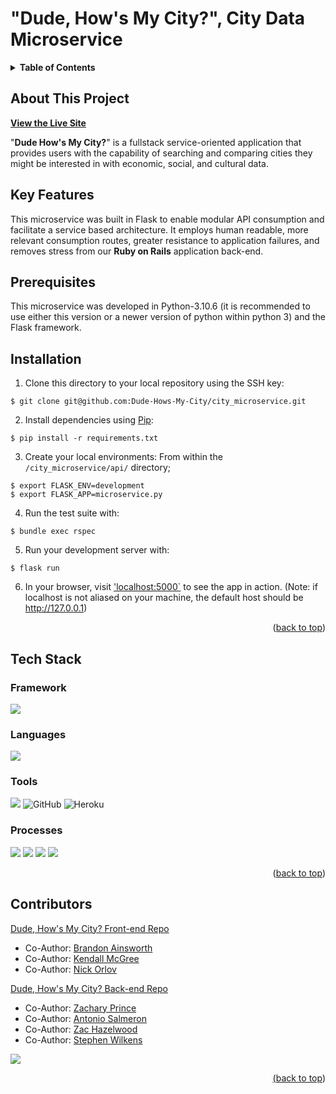 # "Dude, How's My City?", City Data Microservice

<!-- TABLE OF CONTENTS -->
<details>
  <summary><strong>Table of Contents</strong></summary>
  <ul>
    <li><a href="#about-this-project">About This Project</a></li>
    <li><a href="#key-features">Key Features</a></li>
    <li><a href="#tech-stack">Tech Stack</a></li>
    <li><a href="#contributors">Contributors</a></li>
  </ul>
</details>


## About This Project
**[View the Live Site](http://dude-hows-my-city.herokuapp.com/)**

"**Dude How's My City?**" is a fullstack service-oriented application that provides users with the capability of searching and comparing cities they might be interested in with economic, social, and cultural data.
  
## Key Features

 This microservice was built in Flask to enable modular API consumption and facilitate a service based architecture. It employs human readable, more relevant consumption routes, greater resistance to application failures, and removes stress from our **Ruby on Rails** application back-end.

## Prerequisites

This microservice was developed in Python-3.10.6 (it is recommended to use either this version or a newer version of python within python 3) and the Flask framework.

## Installation

1. Clone this directory to your local repository using the SSH key:
```
$ git clone git@github.com:Dude-Hows-My-City/city_microservice.git
```

2. Install dependencies using [Pip](https://pypi.org/project/pip/):
```
$ pip install -r requirements.txt
```

3. Create your local environments:
From within the `/city_microservice/api/` directory;
```
$ export FLASK_ENV=development
$ export FLASK_APP=microservice.py
```

4. Run the test suite with:
```
$ bundle exec rspec
```

5. Run your development server with:
```
$ flask run
```

6. In your browser, visit ['localhost:5000`](http://localhost:5000/) to see the app in action.
(Note: if localhost is not aliased on your machine, the default host should be http://127.0.0.1)

<p align="right">(<a href="#top">back to top</a>)</p>


## Tech Stack

### Framework
<p>
  <img src="https://img.shields.io/badge/-Flask-yellowgreen.svg?style=for-the-badge&logo=flask&logoColor=white" />
</p>

### Languages
<p>
  <img src="https://img.shields.io/badge/-Python-brightgreen.svg?&style=for-the-badge&logo=python&logoColor=white" />
</p>


### Tools
<p>
  <img src="https://img.shields.io/badge/git-F05032.svg?&style=for-the-badge&logo=git&logoColor=white" />
   <img alt="GitHub" src="https://img.shields.io/badge/github-%23121011.svg?style=for-the-badge&logo=github&logoColor=white"/>
  <img alt="Heroku" src="https://img.shields.io/badge/heroku-%23430098.svg?style=for-the-badge&logo=heroku&logoColor=white"/> 
</p>

### Processes
<p>
  <img src="https://img.shields.io/badge/OOP-b81818.svg?&style=for-the-badge&logo=OOP&logoColor=white" />
  <img src="https://img.shields.io/badge/TDD-b87818.svg?&style=for-the-badge&logo=TDD&logoColor=white" />
  <img src="https://img.shields.io/badge/MVC-b8b018.svg?&style=for-the-badge&logo=MVC&logoColor=white" />
  <img src="https://img.shields.io/badge/REST-33b818.svg?&style=for-the-badge&logo=REST&logoColor=white" />  
</p>

<p align="right">(<a href="#top">back to top</a>)</p>

## Contributors

[Dude, How's My City? Front-end Repo](https://github.com/Dude-Hows-My-City/dhmc_FE)

- Co-Author: [Brandon Ainsworth](https://github.com/BrandonAinsworth)
- Co-Author: [Kendall McGree](https://github.com/kendallm360)
- Co-Author: [Nick Orlov](https://github.com/orlov-n)

[Dude, How's My City? Back-end Repo](https://github.com/Dude-Hows-My-City/dhmc_be_rails)

- Co-Author: [Zachary Prince](https://github.com/z-prince)
- Co-Author: [Antonio Salmeron](https://github.com/amsalmeron)
- Co-Author: [Zac Hazelwood](https://github.com/ZacHazelwood)
- Co-Author: [Stephen Wilkens](https://github.com/StephenWilkens)

<p>
  <a href="https://github.com/Dude-Hows-My-City">
  <img src="https://img.shields.io/badge/GitHub-100000?style=for-the-badge&logo=github&logoColor=white" />
</p>

<p align="right">(<a href="#top">back to top</a>)</p>
